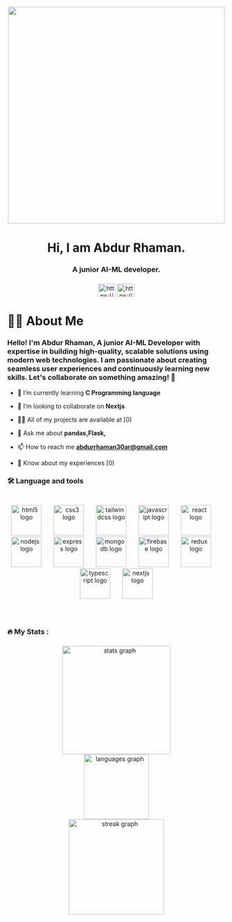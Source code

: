 <br clear="both">

<div align="center">
  <img height="500" src="https://res.cloudinary.com/dwirxf3qm/image/upload/v1729369660/developer_urnah7.png"  />
</div>

###

<h1 align="center">Hi, I am Abdur Rhaman.</h1>

###

<h3 align="center">A junior AI-ML developer.</h3>

###

<p align="center">
<a href="https://www.linkedin.com/in/abdur-rhaman-a2572a329/" target="blank"><img align="center" src="https://raw.githubusercontent.com/rahuldkjain/github-profile-readme-generator/master/src/images/icons/Social/linked-in-alt.svg" alt="https://www.linkedin.com/in/abdur-rhaman-a2572a329/" height="30" width="40" /></a>
<a href="https://www.facebook.com/abdur.rhaman.485768" target="blank"><img align="center" src="https://raw.githubusercontent.com/rahuldkjain/github-profile-readme-generator/master/src/images/icons/Social/facebook.svg" alt="https://www.facebook.com/abdur.rhaman.485768" height="30" width="40" /></a>
</p>

###

<h1 align="left">👩‍💻  About Me</h1>

###

<h3 align="left">Hello! I'm Abdur Rhaman, A junior AI-ML Developer with expertise in building high-quality, scalable solutions using modern web technologies. I am passionate about creating seamless user experiences and continuously learning new skills. Let's collaborate on something amazing! 🚀</h3>



- 🌱 I’m currently learning **C Programming language**

- 👯 I’m looking to collaborate on **Nextjs**

- 👨‍💻 All of my projects are available at [0)

- 💬 Ask me about **pandas,Flask,**

- 📫 How to reach me **abdurrhaman30ar@gmail.com**

- 📄 Know about my experiences [0)



###

<h3 align="left">🛠 Language and tools</h3>

###

<br clear="both">

<div align="center">
  <img src="https://skillicons.dev/icons?i=html" height="70" alt="html5 logo"  />
  <img width="20" />
  <img src="https://cdn.jsdelivr.net/gh/devicons/devicon/icons/css3/css3-original.svg" height="70" alt="css3 logo"  />
  <img width="20" />
  <img src="https://skillicons.dev/icons?i=tailwind" height="70" alt="tailwindcss logo"  />
  <img width="20" />
  <img src="https://skillicons.dev/icons?i=js" height="70" alt="javascript logo"  />
  <img width="20" />
  <img src="https://skillicons.dev/icons?i=react" height="70" alt="react logo"  />
  <img width="20" />
  <img src="https://skillicons.dev/icons?i=nodejs" height="70" alt="nodejs logo"  />
  <img width="20" />
  <img src="https://skillicons.dev/icons?i=express" height="70" alt="express logo"  />
  <img width="20" />
  <img src="https://skillicons.dev/icons?i=mongodb" height="70" alt="mongodb logo"  />
  <img width="20" />
  <img src="https://skillicons.dev/icons?i=firebase" height="70" alt="firebase logo"  />
  <img width="20" />
  <img src="https://skillicons.dev/icons?i=redux" height="70" alt="redux logo"  />
  <img width="20" />
  <img src="https://skillicons.dev/icons?i=ts" height="70" alt="typescript logo"  />
  <img width="20" />
  <img src="https://skillicons.dev/icons?i=nextjs" height="70" alt="nextjs logo"  />
</div>

###

<br clear="both">

<h3 align="left">🔥   My Stats :</h3>

###

<div align="center">
  <img src="https://github-readme-stats.vercel.app/api?username=[AbdurRhaman-Dev-AI]dev&hide_title=false&hide_rank=false&show_icons=true&include_all_commits=true&count_private=true&disable_animations=false&theme=dracula&locale=en&hide_border=false&order=1" height="250" alt="stats graph" /> <br>
  <img src="https://github-readme-stats.vercel.app/api/top-langs?username=abdullahalkafi-dev&locale=en&hide_title=false&layout=compact&card_width=320&langs_count=5&theme=dracula&hide_border=true&order=2" height="150" alt="languages graph" /> <br>
  <img src="https://streak-stats.demolab.com?user=abdullahalkafi-dev&locale=en&mode=daily&theme=dark&hide_border=false&border_radius=5&date_format=j%20M%5B%20Y%5D&order=3" height="220" alt="streak graph"  />
</div>

###
